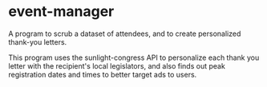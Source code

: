 # event-manager
A program to scrub a dataset of attendees, and to create personalized thank-you letters.

This program uses the sunlight-congress API to personalize each thank you letter with the recipient's local legislators, and also finds out peak registration dates and times to better target ads to users.
